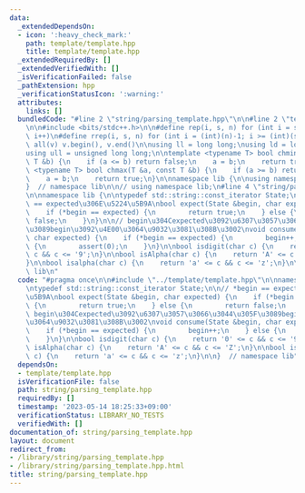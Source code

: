 ```yaml
---
data:
  _extendedDependsOn:
  - icon: ':heavy_check_mark:'
    path: template/template.hpp
    title: template/template.hpp
  _extendedRequiredBy: []
  _extendedVerifiedWith: []
  _isVerificationFailed: false
  _pathExtension: hpp
  _verificationStatusIcon: ':warning:'
  attributes:
    links: []
  bundledCode: "#line 2 \"string/parsing_template.hpp\"\n\n#line 2 \"template/template.hpp\"\
    \n\n#include <bits/stdc++.h>\n\n#define rep(i, s, n) for (int i = s; i < (int)(n);\
    \ i++)\n#define rrep(i, s, n) for (int i = (int)(n)-1; i >= (int)(s); i--)\n#define\
    \ all(v) v.begin(), v.end()\n\nusing ll = long long;\nusing ld = long double;\n\
    using ull = unsigned long long;\n\ntemplate <typename T> bool chmin(T &a, const\
    \ T &b) {\n    if (a <= b) return false;\n    a = b;\n    return true;\n}\ntemplate\
    \ <typename T> bool chmax(T &a, const T &b) {\n    if (a >= b) return false;\n\
    \    a = b;\n    return true;\n}\n\nnamespace lib {\n\nusing namespace std;\n\n\
    }  // namespace lib\n\n// using namespace lib;\n#line 4 \"string/parsing_template.hpp\"\
    \n\nnamespace lib {\n\ntypedef std::string::const_iterator State;\n\n// *begin\
    \ == expected\u306E\u5224\u5B9A\nbool expect(State &begin, char expected) {\n\
    \    if (*begin == expected) {\n        return true;\n    } else {\n        return\
    \ false;\n    }\n}\n\n// begin\u304Cexpected\u3092\u6307\u3057\u3066\u3044\u305F\
    \u3089begin\u3092\u4E00\u3064\u9032\u3081\u308B\u3002\nvoid consume(State &begin,\
    \ char expected) {\n    if (*begin == expected) {\n        begin++;\n    } else\
    \ {\n        assert(0);\n    }\n}\n\nbool isdigit(char c) {\n    return '0' <=\
    \ c && c <= '9';\n}\n\nbool isAlpha(char c) {\n    return 'A' <= c && c <= 'Z';\n\
    }\n\nbool isalpha(char c) {\n    return 'a' <= c && c <= 'z';\n}\n\n}  // namespace\
    \ lib\n"
  code: "#pragma once\n\n#include \"../template/template.hpp\"\n\nnamespace lib {\n\
    \ntypedef std::string::const_iterator State;\n\n// *begin == expected\u306E\u5224\
    \u5B9A\nbool expect(State &begin, char expected) {\n    if (*begin == expected)\
    \ {\n        return true;\n    } else {\n        return false;\n    }\n}\n\n//\
    \ begin\u304Cexpected\u3092\u6307\u3057\u3066\u3044\u305F\u3089begin\u3092\u4E00\
    \u3064\u9032\u3081\u308B\u3002\nvoid consume(State &begin, char expected) {\n\
    \    if (*begin == expected) {\n        begin++;\n    } else {\n        assert(0);\n\
    \    }\n}\n\nbool isdigit(char c) {\n    return '0' <= c && c <= '9';\n}\n\nbool\
    \ isAlpha(char c) {\n    return 'A' <= c && c <= 'Z';\n}\n\nbool isalpha(char\
    \ c) {\n    return 'a' <= c && c <= 'z';\n}\n\n}  // namespace lib"
  dependsOn:
  - template/template.hpp
  isVerificationFile: false
  path: string/parsing_template.hpp
  requiredBy: []
  timestamp: '2023-05-14 18:25:33+09:00'
  verificationStatus: LIBRARY_NO_TESTS
  verifiedWith: []
documentation_of: string/parsing_template.hpp
layout: document
redirect_from:
- /library/string/parsing_template.hpp
- /library/string/parsing_template.hpp.html
title: string/parsing_template.hpp
---
```

